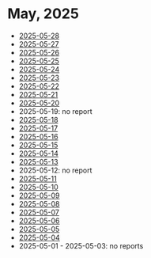 # May, 2025

* [2025-05-28](28)
* [2025-05-27](27)
* [2025-05-26](26)
* [2025-05-25](25)
* [2025-05-24](24)
* [2025-05-23](23)
* [2025-05-22](22)
* [2025-05-21](21)
* [2025-05-20](20)
* 2025-05-19: no report
* [2025-05-18](18)
* [2025-05-17](17)
* [2025-05-16](16)
* [2025-05-15](15)
* [2025-05-14](14)
* [2025-05-13](13)
* 2025-05-12: no report
* [2025-05-11](11)
* [2025-05-10](10)
* [2025-05-09](09)
* [2025-05-08](08)
* [2025-05-07](07)
* [2025-05-06](06)
* [2025-05-05](05)
* [2025-05-04](04)
* 2025-05-01 - 2025-05-03: no reports
